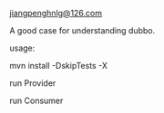 
jiangpenghnlg@126.com

A good case for understanding dubbo.

usage:

mvn install -DskipTests -X

run Provider

run Consumer

